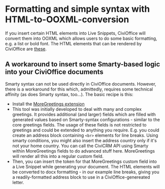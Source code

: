 # Formatting and simple syntax with HTML-to-OOXML-conversion

If you insert certain HTML elements into Live Snippets, CiviOffice will convert them into OOXML which allows users to do some basic formatting, e.g. a list or bold font. The HTML elements that can be rendered by CiviOffice are [these](https://github.com/PHPOffice/PHPWord/blob/be0190cd5d8f95b4be08d5853b107aa4e352759a/src/PhpWord/Shared/Html.php#L166-L198).

## A workaround to insert some Smarty-based logic into your CiviOffice documents

Smarty syntax can not be used directly in CiviOffice documents. However, there is a workaround for this which, admittedly, requires some technical affinity (as does Smarty syntax, too...). The basic recipe is this:
  + Install the [MoreGreetings extension](https://github.com/systopia/de.systopia.moregreetings)
  + This tool was initially developed to deal with many and complex greetings. It provides additional (and larger) fields which are filled with generated values based on Smarty-syntax configurations - similar to the core greetings fields. The usage of these fields is not restricted to greetings and could be extended to anything you require. E.g. you could create an address block containing ```<br>``` elements for line breaks. Using smarty conditions, you might also insert the address country only if it's not your home country. You can call the CiviCRM API using Smarty within MoreGreetings fields to do advanced stuff here. MoreGreetings will render all this into a regular custom field.
  + Then, you can insert the token for that MoreGreetings custom field into a Live Snippet while generating your document. The HTML elements will be converted to docx formatting - in our example line breaks, giving you a readily-formatted address block to use in a CiviOffice-genereated letter.  
